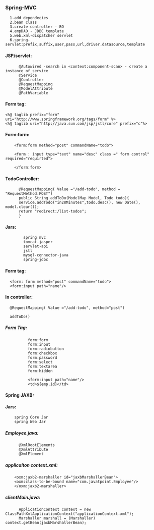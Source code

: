 ### Spring-MVC

      1.add dependecies
      2.bean class
      3.create controller - BO
      4.empDAO - JDBC template
      5.web.xml-dispatcher servlet
      6.spring-servlet:prefix,suffix,user,pass,url,driver.datasource,template

#### JSP/servlet:

          @Autowired -search in <context:component-scan> - create a instance of service
          @Service
          @Controller
          @RequestMapping
          @ModelAttribute
          @PathVariable
          
####  Form tag:

    <%@ taglib prefix="form" uri="http://www.springframework.org/tags/form" %>  
    <%@ taglib uri="http://java.sun.com/jsp/jstl/core" prefix="c"%> 


#### Form:form:

        <form:form method="post" commandName="todo">

        <form : input type="text" name="desc" class =" form control" required="requirted">

        </form:form>


#### TodoController:

          @RequestMapping( Value ="/add-todo", method = "RequestMethod.POST")
          public String addToDo(ModelMap Model, Todo todo){
          service.addTodo("in28Minutes",todo.desc(), new Date(), model.clear());
          return "redirect:/list-todos";
          }

#### Jars:

            spring mvc
            tomcat-jasper
            servlet-api
            jstl
            mysql-connector-java
            spring-jdbc

#### Form tag:

      <form: form method="post" commandName="todo">
      <form:input path="name"/>

####  In controller:

      @RequestMapping( Value ="/add-todo", method="post")

      addToDo()

##### Form Tag:

              form:form
              form:input
              form:radiobutton
              form:checkbox
              form:password
              form:select
              form:textarea
              form:hidden

              <form:input path="name"/>
              <td>${emp.id}</td>

#### Spring JAXB:

####  Jars:

        spring Core Jar
        spring Web Jar

##### Employee.java:

          @XmlRootElements
          @XmlAttribute
          @XmlElement

##### applicaiton context.xml:

        <oxm:jaxb2-marshaller id="jaxbMarshallerBean">  
        <oxm:class-to-be-bound name="com.javatpoint.Employee"/>  
        </oxm:jaxb2-marshaller>

##### clientMain.java:

          ApplicationContext context = new ClassPathXmlApplicationContext("applicationContext.xml");
          Marshaller marshall = (Marshaller) context.getBean(jaxbMarshallerBean);


